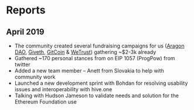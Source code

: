 # Reports

## April 2019

* The community created several fundraising campaigns for us \([Aragon DAO](https://mainnet.aragon.org/#/tenna.aragonid.eth/0x77886861218199f5d98c86f4e707a071cbb82ea5), [Giveth](https://beta.giveth.io/campaigns/5b51bdbdf8ba4732631989f5), [GitCoin](https://gitcoin.co/grants/85/tennagraph-minimum-bias-ethereum-signal-aggregat-2) & [WeTrust](https://cryptounlocked.wetrust.io/tennagraph)\) gathering ~$2-3k already
* Gathered ~170 personal stances from on EIP 1057 \(ProgPow\) from twitter
* Added a new team member – Anett from Slovakia to help with community work
* Launched a new development sprint with Bohdan for resolving usability issues and interoperability with hive.one
* Talking with Hudson Jameson to validate needs and solution for the Ethereum Foundation use

